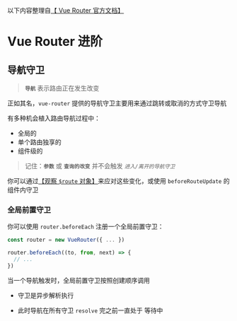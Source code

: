 以下内容整理自[【 Vue Router 官方文档】](https://router.vuejs.org/zh/)


# Vue Router 进阶

## 导航守卫

> **`导航`** 表示路由正在发生改变

正如其名，`vue-router` 提供的导航守卫主要用来通过跳转或取消的方式守卫导航

有多种机会植入路由导航过程中：

* 全局的
* 单个路由独享的
* 组件级的

> 记住：**`参数`** 或 **`查询的改变`** 并不会触发 *`进入/离开的导航守卫`*

你可以通过[【观察 `$route` 对象】](https://router.vuejs.org/zh/guide/essentials/dynamic-matching.html#响应路由参数的变化)来应对这些变化，或使用 `beforeRouteUpdate` 的组件内守卫

### 全局前置守卫

你可以使用 `router.beforeEach` 注册一个全局前置守卫：

```js
const router = new VueRouter({ ... })

router.beforeEach((to, from, next) => {
  // ...
})
```

当一个导航触发时，全局前置守卫按照创建顺序调用

* 守卫是异步解析执行

* 此时导航在所有守卫 `resolve` 完之前一直处于 等待中





























































































































































































































































































































































































































































